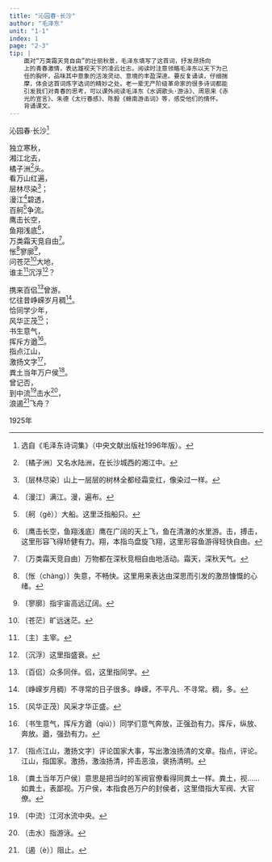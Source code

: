 ```yaml
---
title: "沁园春·长沙"
author: "毛泽东"
unit: "1-1"
index: 1
page: "2-3"
tip: |
    面对“万类霜天竞自由”的壮丽秋景，毛泽东填写了这首词，抒发昂扬向
    上的青春激情，表达雄视天下的凌云壮志。阅读时注意领略毛泽东以天下为己
    任的胸怀，品味其中意象的活泼灵动、意境的丰盈深邃。要反复诵读，仔细揣
    摩，体会这首词炼字选词的精妙之处。老一辈无产阶级革命家的很多诗词都能
    引发我们对青春的思考，可以课外阅读毛泽东《水调歌头·游泳》、周恩来《赤
    光的宣言》、朱德《太行春感》、陈毅《赣南游击词》等，感受他们的情怀。
    背诵课文。
---
```


沁园春·长沙[^1-a]

独立寒秋，  
湘江北去，  
橘子洲[^1-b]头。  
看万山红遍，  
层林尽染[^1-c]；  
漫江[^1-d]碧透，  
百舸[^1-e]争流。  
鹰击长空，  
鱼翔浅底[^1-f]，  
万类霜天竞自由[^1-g]。  
怅[^1-h]寥廓[^1-i]，  
问苍茫[^1-j]大地，  
谁主[^1-k]沉浮[^1-l]？  

[^1-a]:  选自《毛泽东诗词集》（中央文献出版社1996年版）。
[^1-b]:  〔橘子洲〕又名水陆洲，在长沙城西的湘江中。
[^1-c]:  〔层林尽染〕山上一层层的树林全都经霜变红，像染过一样。
[^1-d]:  〔漫江〕满江。漫，遍布。
[^1-e]:  〔舸（ɡě）〕大船。这里泛指船只。
[^1-f]:  〔鹰击长空，鱼翔浅底〕鹰在广阔的天上飞，鱼在清澈的水里游。击，搏击，这里形容飞得矫健有力。翔，本指鸟盘旋飞翔，这里形容鱼游得轻快自由。
[^1-g]:  〔万类霜天竞自由〕万物都在深秋竞相自由地活动。霜天，深秋天气。
[^1-h]:  〔怅（chàng）〕失意，不畅快。这里用来表达由深思而引发的激昂慷慨的心绪。
[^1-i]:〔寥廓〕指宇宙高远辽阔。
[^1-j]:〔苍茫〕旷远迷茫。
[^1-k]:〔主〕主宰。
[^1-l]:〔沉浮〕这里指盛衰。

携来百侣[^2-a]曾游。  
忆往昔峥嵘岁月稠[^2-b]。  
恰同学少年，  
风华正茂[^2-c]；  
书生意气，  
挥斥方遒[^2-d]。  
指点江山，  
激扬文字[^2-e]，  
粪土当年万户侯[^2-f]。  
曾记否，  
到中流[^2-g]击水[^2-h]，  
浪遏[^2-i]飞舟？  

<div class="article-signature">1925年</div>

[^2-a]:〔百侣〕众多同伴。侣，这里指同学。
[^2-b]:〔峥嵘岁月稠〕不寻常的日子很多。峥嵘，不平凡、不寻常。稠，多。
[^2-c]:〔风华正茂〕风采才华正盛。
[^2-d]:〔书生意气，挥斥方遒（qiú）〕同学们意气奔放，正强劲有力。挥斥，纵放、奔放。遒，强劲有力。
[^2-e]:〔指点江山，激扬文字〕评论国家大事，写出激浊扬清的文章。指点，评论。江山，指国家。激扬，激浊扬清，抨击恶浊，褒扬清明。
[^2-f]:〔粪土当年万户侯〕意思是把当时的军阀官僚看得同粪土一样。粪土，视……如粪土，表鄙视。万户侯，本指食邑万户的封侯者，这里借指大军阀、大官僚。
[^2-g]:〔中流〕江河水流中央。
[^2-h]:〔击水〕指游泳。
[^2-i]:〔遏（è）〕阻止。
